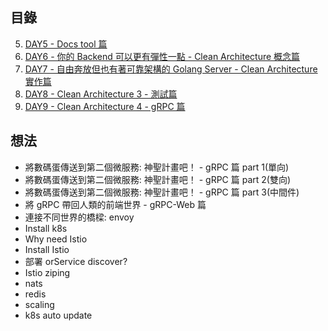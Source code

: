 ## 目錄

5. [DAY5 - Docs tool 篇](https://github.com/superj80820/2020-ithelp-contest/blob/master/DAY05)
6. [DAY6 - 你的 Backend 可以更有彈性一點 - Clean Architecture 概念篇](https://github.com/superj80820/2020-ithelp-contest/blob/master/DAY06)
7. [DAY7 - 自由奔放但也有著可靠架構的 Golang Server - Clean Architecture 實作篇](https://github.com/superj80820/2020-ithelp-contest/blob/master/DAY07)
8. [DAY8 - Clean Architecture 3 - 測試篇](https://github.com/superj80820/2020-ithelp-contest/blob/master/DAY08)
9. [DAY9 - Clean Architecture 4 - gRPC 篇](https://github.com/superj80820/2020-ithelp-contest/blob/master/DAY09)

## 想法

- 將數碼蛋傳送到第二個微服務: 神聖計畫吧！ - gRPC 篇 part 1(單向)
- 將數碼蛋傳送到第二個微服務: 神聖計畫吧！ - gRPC 篇 part 2(雙向)
- 將數碼蛋傳送到第二個微服務: 神聖計畫吧！ - gRPC 篇 part 3(中間件)
- 將 gRPC 帶回人類的前端世界 - gRPC-Web 篇
- 連接不同世界的橋樑: envoy
- Install k8s
- Why need Istio
- Install Istio
- 部署 orService discover?
- Istio ziping
- nats
- redis
- scaling
- k8s auto update

